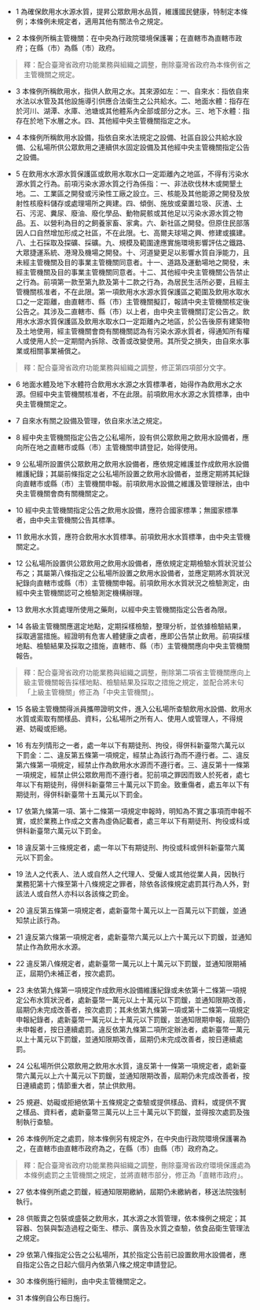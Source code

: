* 1 為確保飲用水水源水質，提昇公眾飲用水品質，維護國民健康，特制定本條例；本條例未規定者，適用其他有關法令之規定。

* 2 本條例所稱主管機關：在中央為行政院環境保護署；在直轄市為直轄市政府；在縣（市）為縣（市）政府。

> 釋：配合臺灣省政府功能業務與組織之調整，刪除臺灣省政府為本條例省之主管機關之規定。

* 3 本條例所稱飲用水，指供人飲用之水。其來源如左：一、自來水：指依自來水法以水管及其他設施導引供應合法衛生之公共給水。二、地面水體：指存在於河川、湖潭、水庫、池塘或其他體系內全部或部分之水。三、地下水體：指存在於地下水層之水。四、其他經中央主管機關指定之水。

* 4 本條例所稱飲用水設備，指依自來水法規定之設備、社區自設公共給水設備、公私場所供公眾飲用之連續供水固定設備及其他經中央主管機關指定公告之設備。

* 5 在飲用水水源水質保護區或飲用水取水口一定距離內之地區，不得有污染水源水質之行為。前項污染水源水質之行為係指：一、非法砍伐林木或開墾土地。二、工業區之開發或污染性工廠之設立。三、核能及其他能源之開發及放射性核廢料儲存或處理場所之興建。四、傾倒、施放或棄置垃圾、灰渣、土石、污泥、糞尿、廢油、廢化學品、動物屍骸或其他足以污染水源水質之物品。五、以營利為目的之飼養家畜、家禽。六、新社區之開發。但原住民部落因人口自然增加形成之社區，不在此限。七、高爾夫球場之興、修建或擴建。八、土石採取及探礦、採礦。九、規模及範圍達應實施環境影響評估之鐵路、大眾捷運系統、港灣及機場之開發。十、河道變更足以影響水質自淨能力，且未經主管機關及目的事業主管機關同意者。十一、道路及運動場地之開發，未經主管機關及目的事業主管機關同意者。十二、其他經中央主管機關公告禁止之行為。前項第一款至第九款及第十二款之行為，為居民生活所必要，且經主管機關核准者，不在此限。第一項飲用水水源水質保護區之範圍及飲用水取水口之一定距離，由直轄市、縣（市）主管機關擬訂，報請中央主管機關核定後公告之。其涉及二直轄市、縣（市）以上者，由中央主管機關訂定公告之。飲用水水源水質保護區及飲用水取水口一定距離內之地區，於公告後原有建築物及土地使用，經主管機關會商有關機關認為有污染水源水質者，得通知所有權人或使用人於一定期間內拆除、改善或改變使用。其所受之損失，由自來水事業或相關事業補償之。

> 釋：配合臺灣省政府功能業務與組織之調整，修正第四項部分文字。

* 6 地面水體及地下水體符合飲用水水源之水質標準者，始得作為飲用水之水源。但經中央主管機關核准者，不在此限。前項飲用水水源之水質標準，由中央主管機關定之。

* 7 自來水有關之設備及管理，依自來水法之規定。

* 8 經中央主管機關指定公告之公私場所，設有供公眾飲用之飲用水設備者，應向所在地之直轄市或縣（市）主管機關申請登記，始得使用。

* 9 公私場所設置供公眾飲用之飲用水設備者，應依規定維護並作成飲用水設備維護紀錄；其屬前條指定之公私場所設置之飲用水設備者，並應定期將其紀錄向直轄市或縣（市）主管機關申報。前項飲用水設備之維護及管理辦法，由中央主管機關會商有關機關定之。

* 10 經中央主管機關指定公告之飲用水設備，應符合國家標準；無國家標準者，由中央主管機關公告其標準。

* 11 飲用水水質，應符合飲用水水質標準。前項飲用水水質標準，由中央主管機關定之。

* 12 公私場所設置供公眾飲用之飲用水設備者，應依規定定期檢驗水質狀況並公布之；其屬第八條指定之公私場所設置之飲用水設備者，並應定期將水質狀況紀錄向直轄市或縣（市）主管機關申報。前項飲用水水質狀況之檢驗測定，由經中央主管機關認可之檢驗測定機構辦理。

* 13 飲用水水質處理所使用之藥劑，以經中央主管機關指定公告者為限。

* 14 各級主管機關應選定地點，定期採樣檢驗，整理分析，並依據檢驗結果，採取適當措施。經證明有危害人體健康之虞者，應即公告禁止飲用。前項採樣地點、檢驗結果及採取之措施，直轄市、縣（市）主管機關應向中央主管機關報告。

> 釋：配合臺灣省政府功能業務與組織之調整，刪除第二項省主管機關應向上級主管機關報告採樣地點、檢驗結果及採取之措施之規定，並配合將末句「上級主管機關」修正為「中央主管機關」。

* 15 各級主管機關得派員攜帶證明文件，進入公私場所查驗飲用水設備、飲用水水質或索取有關樣品、資料，公私場所之所有人、使用人或管理人，不得規避、妨礙或拒絕。

* 16 有左列情形之一者，處一年以下有期徒刑、拘役，得併科新臺幣六萬元以下罰金：二、違反第五條第一項規定，經禁止為該行為而不遵行者。二、違反第六條第一項規定，經禁止作為飲用水水源而不遵行者。三、違反第十一條第一項規定，經禁止供公眾飲用而不遵行者。犯前項之罪因而致人於死者，處七年以下有期徒刑，得併科新臺幣三十萬元以下罰金。致重傷者，處五年以下有期徒刑，得併科新臺幣十五萬元以下罰金。

* 17 依第九條第一項、第十二條第一項規定申報時，明知為不實之事項而申報不實，或於業務上作成之文書為虛偽記載者，處三年以下有期徒刑、拘役或科或併科新臺幣六萬元以下罰金。

* 18 違反第十三條規定者，處一年以下有期徒刑、拘役或科或併科新臺幣六萬元以下罰金。

* 19 法人之代表人、法人或自然人之代理人、受僱人或其他從業人員，因執行業務犯第十六條至第十八條規定之罪者，除依各該條規定處罰其行為人外，對該法人或自然人亦科以各該條之罰金。

* 20 違反第五條第一項規定者，處新臺幣十萬元以上一百萬元以下罰鍰，並通知禁止該行為。

* 21 違反第六條第一項規定者，處新臺幣六萬元以上六十萬元以下罰鍰，並通知禁止作為飲用水水源。

* 22 違反第八條規定者，處新臺幣一萬元以上十萬元以下罰鍰，並通知限期補正，屆期仍未補正者，按次處罰。

* 23 未依第九條第一項規定作成飲用水設備維護紀錄或未依第十二條第一項規定公布水質狀況者，處新臺幣一萬元以上十萬元以下罰鍰，並通知限期改善，屆期仍未完成改善者，按次處罰；其未依第九條第一項或第十二條第一項規定申報紀錄者，處新臺幣一萬元以上十萬元以下罰鍰，並通知限期申報，屆期仍未申報者，按日連續處罰。違反依第九條第二項所定辦法者，處新臺幣一萬元以上十萬元以下罰鍰，並通知限期改善，屆期仍未完成改善者，按日連續處罰。

* 24 公私場所供公眾飲用之飲用水水質，違反第十一條第一項規定者，處新臺幣六萬元以上六十萬元以下罰鍰，並通知限期改善，屆期仍未完成改善者，按日連續處罰；情節重大者，禁止供飲用。

* 25 規避、妨礙或拒絕依第十五條規定之查驗或提供樣品、資料，或提供不實之樣品、資料者，處新臺幣三萬元以上三十萬元以下罰鍰，並得按次處罰及強制執行查驗。

* 26 本條例所定之處罰，除本條例另有規定外，在中央由行政院環境保護署為之，在直轄市由直轄市政府為之，在縣（市）由縣（市）政府為之。

> 釋：配合臺灣省政府功能業務與組織之調整，刪除臺灣省政府環境保護處為本條例處罰之主管機關之規定，並將直轄市部分，修正為「直轄市政府」。

* 27 依本條例所處之罰鍰，經通知限期繳納，屆期仍未繳納者，移送法院強制執行。

* 28 供販賣之包裝或盛裝之飲用水，其水源之水質管理，依本條例之規定；其容器、包裝與製造過程之衛生、標示、廣告及水質之查驗，依食品衛生管理法之規定。

* 29 依第八條指定公告之公私場所，其於指定公告前已設置飲用水設備者，應自指定公告之日起六個月內依第八條之規定申請登記。

* 30 本條例施行細則，由中央主管機關定之。

* 31 本條例自公布日施行。

